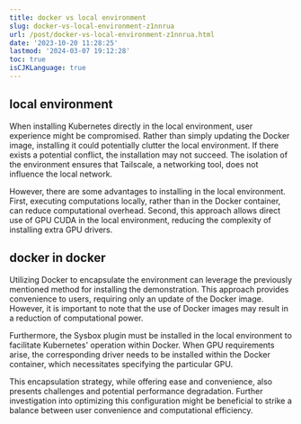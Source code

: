 ```yaml
---
title: docker vs local environment
slug: docker-vs-local-environment-z1nnrua
url: /post/docker-vs-local-environment-z1nnrua.html
date: '2023-10-20 11:28:25'
lastmod: '2024-03-07 19:12:28'
toc: true
isCJKLanguage: true
---
```


## local environment

When installing Kubernetes directly in the local environment, user experience might be compromised. Rather than simply updating the Docker image, installing it could potentially clutter the local environment. If there exists a potential conflict, the installation may not succeed. The isolation of the environment ensures that Tailscale, a networking tool, does not influence the local network.

However, there are some advantages to installing in the local environment. First, executing computations locally, rather than in the Docker container, can reduce computational overhead. Second, this approach allows direct use of GPU CUDA in the local environment, reducing the complexity of installing extra GPU drivers.

## docker in docker

Utilizing Docker to encapsulate the environment can leverage the previously mentioned method for installing the demonstration. This approach provides convenience to users, requiring only an update of the Docker image. However, it is important to note that the use of Docker images may result in a reduction of computational power.

Furthermore, the Sysbox plugin must be installed in the local environment to facilitate Kubernetes' operation within Docker. When GPU requirements arise, the corresponding driver needs to be installed within the Docker container, which necessitates specifying the particular GPU.

This encapsulation strategy, while offering ease and convenience, also presents challenges and potential performance degradation. Further investigation into optimizing this configuration might be beneficial to strike a balance between user convenience and computational efficiency.

‍

